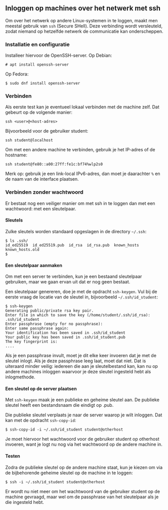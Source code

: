 
## Inloggen op machines over het netwerk met ssh

Om over het netwerk op andere Linux-systemen in te loggen, maakt men meestal gebruik van `ssh` (Secure SHell). Deze verbinding wordt versleuteld, zodat niemand op hetzelfde netwerk de communicatie kan onderscheppen.

### Installatie en configuratie

Installeer hiervoor de OpenSSH-server. Op Debian:

~~~
# apt install openssh-server
~~~

Op Fedora:

~~~
$ sudo dnf install openssh-server
~~~

### Verbinden 

Als eerste test kan je eventueel lokaal verbinden met de machine zelf. Dat gebeurt op de volgende manier:

~~~
ssh <user>@<host-adres>
~~~

Bijvoorbeeld voor de gebruiker student:

~~~
ssh student@localhost
~~~

Om met een andere machine te verbinden, gebruik je het IP-adres of de hostname:

~~~
ssh student@fe80::a00:27ff:fe1c:bf74%wlp2s0
~~~

Merk op: gebruik je een link-local IPv6-adres, dan moet je daarachter `%` en de naam van de interface plaatsen.

### Verbinden zonder wachtwoord

Er bestaat nog een veiliger manier om met ssh in te loggen dan met een wachtwoord: met een sleutelpaar.

#### Sleutels 

Zulke sleutels worden standaard opgeslagen in de directory `~/.ssh`:

~~~
$ ls .ssh/
id_ed25519  id_ed25519.pub  id_rsa  id_rsa.pub  known_hosts  known_hosts.old
$
~~~

#### Een sleutelpaar aanmaken

Om met een server te verbinden, kun je een bestaand sleutelpaar gebruiken, maar we gaan ervan uit dat er nog geen bestaat.

Een sleutelpaar genereren, doe je met de opdracht `ssh-keygen`.
Vul bij de eerste vraag de locatie van de sleutel in, bijvoorbeeld `~/.ssh/id_student`:

~~~
$ ssh-keygen 
Generating public/private rsa key pair.
Enter file in which to save the key (/home/student/.ssh/id_rsa): .ssh/id_student
Enter passphrase (empty for no passphrase): 
Enter same passphrase again: 
Your identification has been saved in .ssh/id_student
Your public key has been saved in .ssh/id_student.pub
The key fingerprint is:
....
~~~

Als je een passphrase invult, moet je dit elke keer invoeren dat je met de sleutel inlogt. Als je deze passphrase leeg laat, moet dat niet. Dat is uiteraard minder veilig: iedereen die aan je sleutelbestand kan, kan nu op andere machines inloggen waarvoor je deze sleutel ingesteld hebt als inlogmethode.

#### Een sleutel op de server plaatsen

Met `ssh-keygen` maak je een publieke en geheime sleutel aan. De publieke sleutel heeft een bestandsnaam die eindigt op .pub.

Die publieke sleutel verplaats je naar de server waarop je wilt inloggen. Dat kan met de opdracht `ssh-copy-id`:

~~~
$ ssh-copy-id -i ~/.ssh/id_student student@otherhost
~~~

Je moet hiervoor het wachtwoord voor de gebruiker student op otherhost invoeren, want je logt nu nog via het wachtwoord op de andere machine in.

#### Testen

Zodra de publieke sleutel op de andere machine staat, kun je kiezen om via de bijbehorende geheime sleutel op de machine in te loggen:

~~~
$ ssh -i ~/.ssh/id_student student@otherhost
~~~

Er wordt nu niet meer om het wachtwoord van de gebruiker student op de machine gevraagd, maar wel om de passphrase van het sleutelpaar als je die ingesteld hebt.
